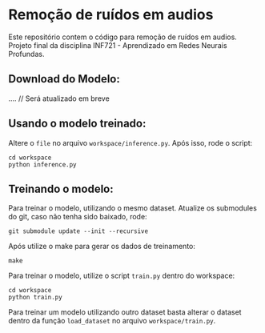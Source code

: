 # Remoção de ruídos em audios
Este repositório contem o código para remoção de ruídos em audios. Projeto final da disciplina INF721 - Aprendizado em Redes Neurais Profundas.

## Download do Modelo:
....  // Será atualizado em breve


## Usando o modelo treinado:
Altere o `file` no arquivo `workspace/inference.py`. Após isso, rode o script:
```
cd workspace
python inference.py
```

## Treinando o modelo:
Para treinar o modelo, utilizando o mesmo dataset. Atualize os submodules do git, caso não tenha sido baixado, rode:
```
git submodule update --init --recursive
```
Após utilize o make para gerar os dados de treinamento:
```
make
```
Para treinar o modelo, utilize o script `train.py` dentro do workspace:
```
cd workspace
python train.py
```

Para treinar um modelo utilizando outro dataset basta alterar o dataset dentro da função `load_dataset` no arquivo `workspace/train.py`.
